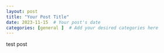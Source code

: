 ```yaml
---
layout: post
title: "Your Post Title"
date: 2023-11-15  # Your post's date
categories: [general ]  # Add your desired categories here
---
```


test post